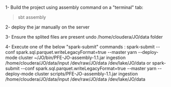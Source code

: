 
1- Build the project using assembly command on a "terminal" tab:
  > sbt assembly

2- deploy the jar manually on the server

3- Ensure the splited files are present undo /home/cloudera/JO/data folder

4- Execute one of the below "spark-submit" commands :
spark-submit --conf spark.sql.parquet.writeLegacyFormat=true --master yarn --deploy-mode cluster ~/JO/bin/PFE-JO-assembly-1.1.jar ingestion /home/cloudera/JO/data/input /dev/raw/JO/data /dev/lake/JO/data
or
spark-submit --conf spark.sql.parquet.writeLegacyFormat=true --master yarn --deploy-mode cluster scripts/PFE-JO-assembly-1.1.jar ingestion /home/cloudera/JO/data/input /dev/raw/JO/data /dev/lake/JO/data